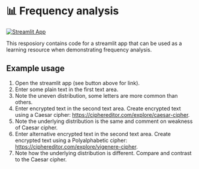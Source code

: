 # 📊 Frequency analysis

[![Streamlit App](https://static.streamlit.io/badges/streamlit_badge_black_white.svg)](https://samattwood9-frequency-analysis-demo-appapp-lke0k5.streamlit.app/)

This resposiory contains code for a streamlit app that can be used as a learning resource when demonstrating frequency analysis.

## Example usage

1. Open the streamlit app (see button above for link).
2. Enter some plain text in the first text area.
3. Note the uneven distribution, some letters are more common than others.
4. Enter encrypted text in the second text area. Create encrypted text using a Caesar cipher: https://ciphereditor.com/explore/caesar-cipher.
5. Note the underlying distribution is the same and comment on weakness of Caesar cipher.
6. Enter alternative encrypted text in the second text area. Create encrypted text using a Polyalphabetic cipher: https://ciphereditor.com/explore/vigenere-cipher.
7. Note how the underlying distribution is different. Compare and contrast to the Caesar cipher.
